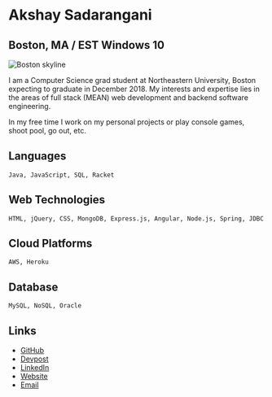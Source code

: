 # Akshay Sadarangani
## Boston, MA / EST Windows 10

![Boston skyline](https://images.unsplash.com/photo-1496211398645-a5e6126505b2?ixlib=rb-0.3.5&s=f6089d385bf156c414e610bf72821858&auto=format&fit=crop&w=1924&q=80)

I am a Computer Science grad student at Northeastern University, Boston expecting to graduate in December 2018. My interests and expertise lies in the areas of full stack (MEAN) web development and backend software engineering.

In my free time I work on my personal projects or play console games, shoot pool, go out, etc.

## Languages
```Java, JavaScript, SQL, Racket```

## Web Technologies
```HTML, jQuery, CSS, MongoDB, Express.js, Angular, Node.js, Spring, JDBC```

## Cloud Platforms
```AWS, Heroku```

## Database
```MySQL, NoSQL, Oracle```

## Links

* [GitHub](https://github.com/aksh4y)
* [Devpost](https://devpost.com/4kshay)
* [LinkedIn](https://www.linkedin.com/in/akshay-sadarangani)
* [Website](https://akshaysadarangani.com)
* [Email](mailto:akshay.sadarangani@gmail.com)
